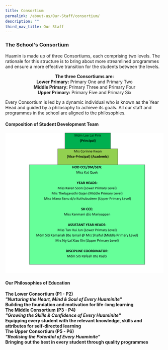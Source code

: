 ```yaml
---
title: Consortium
permalink: /about-us/Our-Staff/consortium/
description: ""
third_nav_title: Our Staff
---
```

### **The School's Consortium**
Huamin is made up of three Consortiums, each comprising two levels. The rationale for this structure is to bring about more streamlined programmes and ensure a more effective transition for the students between the levels.

<center><b>The three Consortiums are:</b><br>
<b>Lower Primary:</b> Primary One and Primary Two<br>
<b>Middle Primary:</b> Primary Three and Primary Four<br>
<b>Upper Primary:</b> Primary Five and Primary Six
</center>

Every Consortium is led by a dynamic individual who is known as the Year Head and guided by a philosophy to achieve its goals. All our staff and programmes in the school are aligned to the philosophies.

#### **Composition of Student Development Team**
![](/images/SDT.png)
#### **Our Philosophies of Education**
<b>The Lower Consortium (P1 - P2)</br>
<i style color="pink">"Nurturing the Heart, Mind & Soul of Every Huaminite"</i><br>Building the foundation and motivation for life-long learning<br>
<b>The Middle Consortium (P3 - P4)</br>
<i>"Growing the Skills & Confidence of Every Huaminite"</i><br>Equipping every student with the relevant knowledge, skills and attributes for self-directed learning<br>
	<b>The Upper Consortium (P5 - P6)</br>
<i>"Realising the Potential of Every Huaminite"</i><br>Bringing out the best in every student through quality programmes